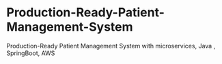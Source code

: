 # Production-Ready-Patient-Management-System
Production-Ready Patient Management System with microservices, Java , SpringBoot, AWS
